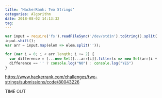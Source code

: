 ```yaml
---
title: 'HackerRank: Two Strings'
categories: Algorithm
date: 2018-08-02 14:13:32
tag:
---
```


```js
var input = require('fs').readFileSync('/dev/stdin').toString().split('\n');
input.shift();
var arr = input.map(elem => elem.split(''));

for (var i = 0; i < arr.length; i += 2) {
  var difference = [...new Set([...arr[i]].filter(x => new Set(arr[i + 1]).has(x)))];
  difference == '' ? console.log("NO") : console.log("YES")
}
```


https://www.hackerrank.com/challenges/two-strings/submissions/code/80043226

TIME OUT